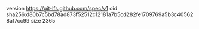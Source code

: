 version https://git-lfs.github.com/spec/v1
oid sha256:d80b7c5bd78ad873f52512c12181a7b5cd282fe1709769a5b3c405628af7cc99
size 2365
